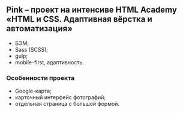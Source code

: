 ## Pink – проект на интенсиве HTML Academy «HTML и CSS. Адаптивная вёрстка и автоматизация»

* БЭМ;
* Sass (SCSS);
* gulp;
* mobile-first, адаптивность.

### Особенности проекта
* Google-карта;
* карточный интерфейс фотографий;
* отдельная страница с большой формой.
